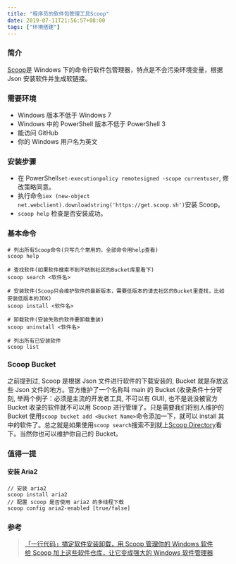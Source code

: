 ```yaml
---
title: "程序员的软件包管理工具Scoop"
date: 2019-07-11T21:56:57+08:00
tags: ["环境搭建"]
---
```


### 简介

[Scoop](https://scoop.sh/)是 Windows 下的命令行软件包管理器，特点是不会污染环境变量，根据 Json 安装软件并生成软链接。

### 需要环境

- Windows 版本不低于 Windows 7
- Windows 中的 PowerShell 版本不低于 PowerShell 3
- 能访问 GitHub
- 你的 Windows 用户名为英文

### 安装步骤

- 在 PowerShell`set-executionpolicy remotesigned -scope currentuser`, 修改策略同意。
- 执行命令`iex (new-object net.webclient).downloadstring('https://get.scoop.sh')`安装 Scoop。
- `scoop help` 检查是否安装成功。

### 基本命令

```
# 列出所有Scoop命令(只写几个常用的，全部命令用help查看)
scoop help

# 查找软件(如果软件搜索不到不妨到社区的Bucket库里看下)
scoop search <软件名>

# 安装软件(Scoop只会维护软件的最新版本，需要低版本的请去社区的Bucket里查找，比如安装低版本的JDK)
scoop install <软件名>

# 卸载软件(安装失败的软件要卸载重装)
scoop uninstall <软件名>

# 列出所有已安装软件
scoop list
```

### Scoop Bucket

之前提到过, Scoop 是根据 Json 文件进行软件的下载安装的, Bucket 就是存放这些 Json 文件的地方。官方维护了一个名称叫 main 的 Bucket (收录条件十分苛刻, 举两个例子：必须是主流的开发者工具, 不可以有 GUI), 也不是说没被官方 Bucket 收录的软件就不可以用 Scoop 进行管理了。只是需要我们将别人维护的 Bucket 使用`scoop bucket add <Bucket Name>`命令添加一下，就可以 install 其中的软件了。总之就是如果使用`scoop search`搜索不到就上[Scoop Directory](https://github.com/rasa/scoop-directory/blob/master/by-score.md)看下。当然你也可以维护你自己的 Bucket。

### 值得一提

#### 安装 Aria2

```
// 安装 aria2
scoop install aria2
// 配置 scoop 是否使用 aria2 的多线程下载
scoop config aria2-enabled [true/false]
```

### 参考

> [「一行代码」搞定软件安装卸载，用 Scoop 管理你的 Windows 软件](https://sspai.com/post/52496)  
> [给 Scoop 加上这些软件仓库，让它变成强大的 Windows 软件管理器](https://sspai.com/post/52710)
